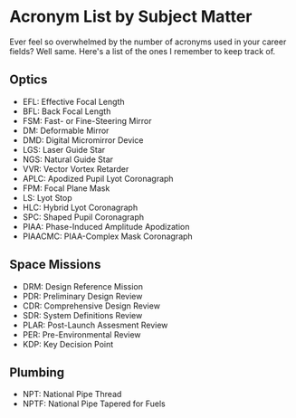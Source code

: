 # Acronym List by Subject Matter

Ever feel so overwhelmed by the number of acronyms used in your career fields? Well same. Here's a list of the ones I remember to keep track of.

## Optics
- EFL: Effective Focal Length
- BFL: Back Focal Length
- FSM: Fast- or Fine-Steering Mirror
- DM: Deformable Mirror
- DMD: Digital Micromirror Device
- LGS: Laser Guide Star
- NGS: Natural Guide Star
- VVR: Vector Vortex Retarder
- APLC: Apodized Pupil Lyot Coronagraph
- FPM: Focal Plane Mask
- LS: Lyot Stop
- HLC: Hybrid Lyot Coronagraph
- SPC: Shaped Pupil Coronagraph
- PIAA: Phase-Induced Amplitude Apodization
- PIAACMC: PIAA-Complex Mask Coronagraph

## Space Missions
- DRM: Design Reference Mission
- PDR: Preliminary Design Review
- CDR: Comprehensive Design Review
- SDR: System Definitions Review
- PLAR: Post-Launch Assesment Review
- PER: Pre-Environmental Review
- KDP: Key Decision Point

## Plumbing
- NPT: National Pipe Thread
- NPTF: National Pipe Tapered for Fuels
